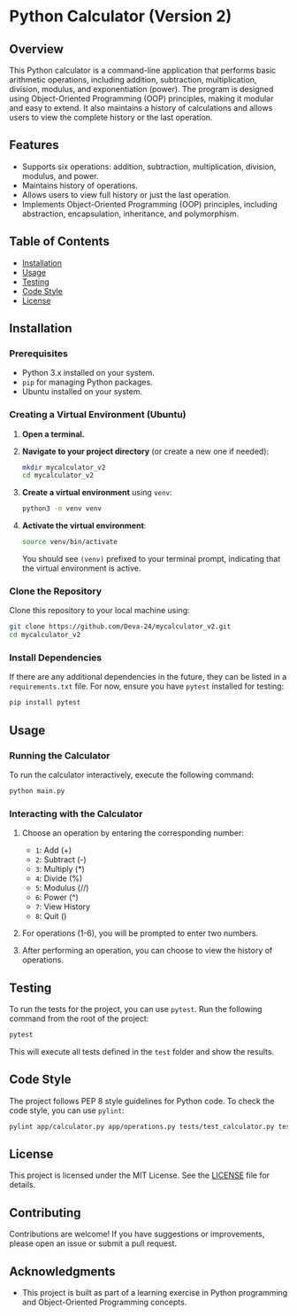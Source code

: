 # Python Calculator (Version 2)

## Overview
This Python calculator is a command-line application that performs basic arithmetic operations, including addition, subtraction, multiplication, division, modulus, and exponentiation (power). The program is designed using Object-Oriented Programming (OOP) principles, making it modular and easy to extend. It also maintains a history of calculations and allows users to view the complete history or the last operation.

## Features
- Supports six operations: addition, subtraction, multiplication, division, modulus, and power.
- Maintains history of operations.
- Allows users to view full history or just the last operation.
- Implements Object-Oriented Programming (OOP) principles, including abstraction, encapsulation, inheritance, and polymorphism.

## Table of Contents
- [Installation](#installation)
- [Usage](#usage)
- [Testing](#testing)
- [Code Style](#code-style)
- [License](#license)

## Installation

### Prerequisites
- Python 3.x installed on your system.
- `pip` for managing Python packages.
- Ubuntu installed on your system.

### Creating a Virtual Environment (Ubuntu)
1. **Open a terminal.**
2. **Navigate to your project directory** (or create a new one if needed):
   ```bash
   mkdir mycalculator_v2
   cd mycalculator_v2
   ```

3. **Create a virtual environment** using `venv`:
   ```bash
   python3 -m venv venv
   ```

4. **Activate the virtual environment**:
   ```bash
   source venv/bin/activate
   ```

   You should see `(venv)` prefixed to your terminal prompt, indicating that the virtual environment is active.

### Clone the Repository
Clone this repository to your local machine using:
```bash
git clone https://github.com/Deva-24/mycalculator_v2.git
cd mycalculator_v2
```

### Install Dependencies
If there are any additional dependencies in the future, they can be listed in a `requirements.txt` file. For now, ensure you have `pytest` installed for testing:
```bash
pip install pytest
```

## Usage

### Running the Calculator
To run the calculator interactively, execute the following command:
```bash
python main.py
```

### Interacting with the Calculator
1. Choose an operation by entering the corresponding number:
   - `1`: Add (+) 
   - `2`: Subtract (-)
   - `3`: Multiply (*)
   - `4`: Divide (%)
   - `5`: Modulus (//)
   - `6`: Power (^)
   - `7`: View History 
   - `8`: Quit ()

2. For operations (1-6), you will be prompted to enter two numbers.
3. After performing an operation, you can choose to view the history of operations.

## Testing
To run the tests for the project, you can use `pytest`. Run the following command from the root of the project:
```bash
pytest
```

This will execute all tests defined in the `test` folder and show the results.

## Code Style
The project follows PEP 8 style guidelines for Python code. To check the code style, you can use `pylint`:
```bash
pylint app/calculator.py app/operations.py tests/test_calculator.py tests/test_operations.py main.py
```

## License
This project is licensed under the MIT License. See the [LICENSE](LICENSE) file for details.

## Contributing
Contributions are welcome! If you have suggestions or improvements, please open an issue or submit a pull request.

## Acknowledgments
- This project is built as part of a learning exercise in Python programming and Object-Oriented Programming concepts.
```
